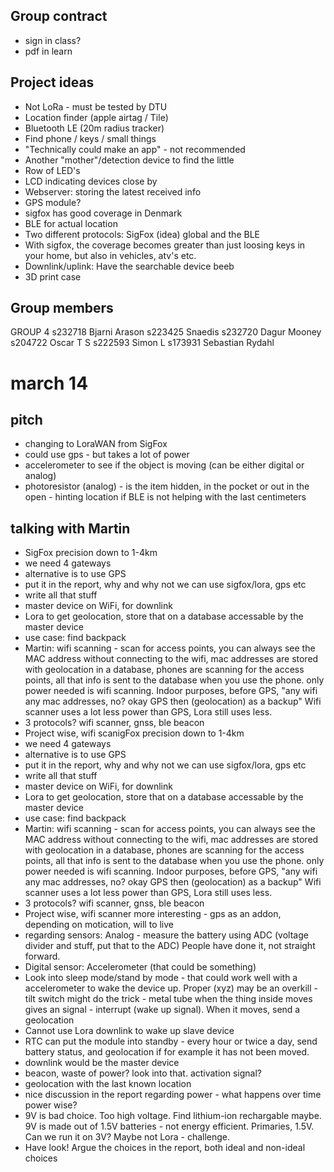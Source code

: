 ## Group contract

- sign in class? 
- pdf in learn

## Project ideas

- Not LoRa - must be tested by DTU
- Location finder (apple airtag / Tile)
- Bluetooth LE (20m radius tracker)
- Find phone / keys / small things
- "Technically could make an app" - not recommended
- Another "mother"/detection device to find the little 
- Row of LED's
- LCD indicating devices close by
- Webserver: storing the latest received info
- GPS module?
- sigfox has good coverage in Denmark
- BLE for actual location
- Two different protocols: SigFox (idea) global and the BLE
- With sigfox, the coverage becomes greater than just loosing keys in your home, but also in vehicles, atv's etc.
- Downlink/uplink: Have the searchable device beeb
- 3D print case

## Group members

GROUP 4
s232718 Bjarni Arason
s223425 Snaedis
s232720 Dagur Mooney
s204722 Oscar T S
s222593 Simon L
s173931 Sebastian Rydahl


# march 14
## pitch

- changing to LoraWAN from SigFox
- could use gps - but takes a lot of power
- accelerometer to see if the object is moving (can be either digital or analog)
- photoresistor (analog) - is the item hidden, in the pocket or out in the open - hinting location if BLE is not helping with the last centimeters

## talking with Martin

- SigFox precision down to 1-4km
- we need 4 gateways 
- alternative is to use GPS
- put it in the report, why and why not we can use sigfox/lora, gps etc
- write all that stuff
- master device on WiFi, for downlink
- Lora to get geolocation, store that on a database accessable by the master device
- use case: find backpack
- Martin: wifi scanning - scan for access points, you can always see the MAC address without connecting to the wifi, mac addresses are stored with geolocation in a database, phones are scanning for the access points, all that info is sent to the database when you use the phone. only power needed is wifi scanning. Indoor purposes, before GPS, "any wifi any mac addresses, no? okay GPS then (geolocation) as a backup" Wifi scanner uses a lot less power than GPS, Lora still uses less.
- 3 protocols? wifi scanner, gnss, ble beacon
- Project wise, wifi scanigFox precision down to 1-4km
- we need 4 gateways 
- alternative is to use GPS
- put it in the report, why and why not we can use sigfox/lora, gps etc
- write all that stuff
- master device on WiFi, for downlink
- Lora to get geolocation, store that on a database accessable by the master device
- use case: find backpack
- Martin: wifi scanning - scan for access points, you can always see the MAC address without connecting to the wifi, mac addresses are stored with geolocation in a database, phones are scanning for the access points, all that info is sent to the database when you use the phone. only power needed is wifi scanning. Indoor purposes, before GPS, "any wifi any mac addresses, no? okay GPS then (geolocation) as a backup" Wifi scanner uses a lot less power than GPS, Lora still uses less.
- 3 protocols? wifi scanner, gnss, ble beacon
- Project wise, wifi scanner more interesting - gps as an addon, depending on motication, will to live
- regarding sensors: Analog - measure the battery using ADC (voltage divider and stuff, put that to the ADC) People have done it, not straight forward.
- Digital sensor: Accelerometer (that could be something)
- Look into sleep mode/stand by mode - that could work well with a accelerometer to wake the device up. Proper (xyz) may be an overkill - tilt switch might do the trick - metal tube when the thing inside moves gives an signal - interrupt (wake up signal). When it moves, send a geolocation
- Cannot use Lora downlink to wake up slave device
- RTC can put the module into standby - every hour or twice a day, send battery status, and geolocation if for example it has not been moved.
- downlink would be the master device
- beacon, waste of power? look into that. activation signal?
- geolocation with the last known location
- nice discussion in the report regarding power - what happens over time power wise? 
- 9V is bad choice. Too high voltage. Find lithium-ion rechargable maybe. 9V is made out of 1.5V batteries - not energy efficient. Primaries, 1.5V. Can we run it on 3V? Maybe not Lora - challenge.
- Have look! Argue the choices in the report, both ideal and non-ideal choices
